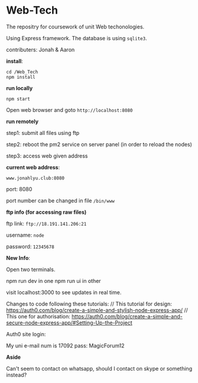 # Web-Tech

The repositry for coursework of unit Web techonologies.

Using Express framework. The database is using `sqlite3`.

contributers: Jonah & Aaron

**install**:

```shell
cd /Web_Tech
npm install
```

**run locally**
```shell
npm start
```
Open web browser and goto `http://localhost:8080`


**run remotely**

step1: submit all files using ftp

step2: reboot the pm2 service on server panel (in order to reload the nodes)

step3: access web given address


**current web address**:

`www.jonahlyu.club:8080`

port: 8080

port number can be changed in file `/bin/www`


**ftp info (for accessing raw files)**

ftp link: `ftp://18.191.141.206:21`

username: `node`

password: `12345678`

**New Info**:

Open two terminals.

npm run dev in one
npm run ui in other

visit localhost:3000 to see updates in real time.

Changes to code following these tutorials:
// This tutorial for design: https://auth0.com/blog/create-a-simple-and-stylish-node-express-app/
// This one for authorisation: https://auth0.com/blog/create-a-simple-and-secure-node-express-app/#Setting-Up-the-Project

Auth0 site login:

My uni e-mail num is 17092
pass: MagicForum12

**Aside**

Can't seem to contact on whatsapp, should I contact on skype or something instead?

